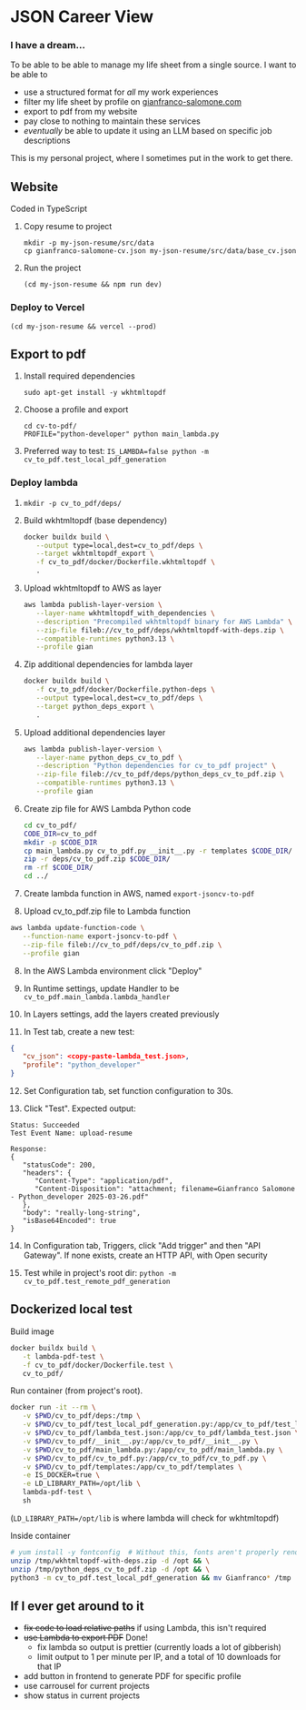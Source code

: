 # JSON Career View

### I have a dream...
To be able to be able to manage my life sheet from a single source. I want to be able to
* use a structured format for *all* my work experiences
* filter my life sheet by profile on [gianfranco-salomone.com](https://gianfranco-salomone.com/)
* export to pdf from my website
* pay close to nothing to maintain these services
* *eventually* be able to update it using an LLM based on specific job descriptions

This is my personal project, where I sometimes put in the work to get there.

## Website
Coded in TypeScript

1. Copy resume to project
   ```
   mkdir -p my-json-resume/src/data
   cp gianfranco-salomone-cv.json my-json-resume/src/data/base_cv.json
   ```
2. Run the project
   ```
   (cd my-json-resume && npm run dev)
   ```

### Deploy to Vercel
   ```
   (cd my-json-resume && vercel --prod)
   ```

## Export to pdf
1. Install required dependencies
   ```
   sudo apt-get install -y wkhtmltopdf
   ```
2. Choose a profile and export
   ```
   cd cv-to-pdf/
   PROFILE="python-developer" python main_lambda.py
   ```

3. Preferred way to test: `IS_LAMBDA=false python -m cv_to_pdf.test_local_pdf_generation`

### Deploy lambda
1. `mkdir -p cv_to_pdf/deps/`
2. Build wkhtmltopdf (base dependency)
   ```sh
   docker buildx build \
      --output type=local,dest=cv_to_pdf/deps \
      --target wkhtmltopdf_export \
      -f cv_to_pdf/docker/Dockerfile.wkhtmltopdf \
      .
   ```

3. Upload wkhtmltopdf to AWS as layer
   ```sh
   aws lambda publish-layer-version \
      --layer-name wkhtmltopdf_with_dependencies \
      --description "Precompiled wkhtmltopdf binary for AWS Lambda" \
      --zip-file fileb://cv_to_pdf/deps/wkhtmltopdf-with-deps.zip \
      --compatible-runtimes python3.13 \
      --profile gian
   ```

4. Zip additional dependencies for lambda layer
   ```sh
   docker buildx build \
      -f cv_to_pdf/docker/Dockerfile.python-deps \
      --output type=local,dest=cv_to_pdf/deps \
      --target python_deps_export \
      .
   ```

5. Upload additional dependencies layer
   ```sh
   aws lambda publish-layer-version \
      --layer-name python_deps_cv_to_pdf \
      --description "Python dependencies for cv_to_pdf project" \
      --zip-file fileb://cv_to_pdf/deps/python_deps_cv_to_pdf.zip \
      --compatible-runtimes python3.13 \
      --profile gian
   ```


5. Create zip file for AWS Lambda Python code
   ```sh
   cd cv_to_pdf/
   CODE_DIR=cv_to_pdf
   mkdir -p $CODE_DIR
   cp main_lambda.py cv_to_pdf.py __init__.py -r templates $CODE_DIR/
   zip -r deps/cv_to_pdf.zip $CODE_DIR/
   rm -rf $CODE_DIR/
   cd ../
   ```
6. Create lambda function in AWS, named `export-jsoncv-to-pdf`

7.  Upload cv_to_pdf.zip file to Lambda function
   ```sh
   aws lambda update-function-code \
      --function-name export-jsoncv-to-pdf \
      --zip-file fileb://cv_to_pdf/deps/cv_to_pdf.zip \
      --profile gian
   ```
8. In the AWS Lambda environment click "Deploy"

9. In Runtime settings, update Handler to be `cv_to_pdf.main_lambda.lambda_handler`

10. In Layers settings, add the layers created previously

11. In Test tab, create a new test:
   ```json
   {
      "cv_json": <copy-paste-lambda_test.json>,
      "profile": "python_developer"
   }
   ```

12. Set Configuration tab, set function configuration to 30s.

13. Click "Test". Expected output:
   ```
   Status: Succeeded
   Test Event Name: upload-resume

   Response:
   {
      "statusCode": 200,
      "headers": {
         "Content-Type": "application/pdf",
         "Content-Disposition": "attachment; filename=Gianfranco Salomone - Python_developer 2025-03-26.pdf"
      },
      "body": "really-long-string",
      "isBase64Encoded": true
   }
   ```

14. In Configuration tab, Triggers, click "Add trigger" and then "API Gateway". If none exists, create an HTTP API, with Open security


15. Test while in project's root dir: `python -m cv_to_pdf.test_remote_pdf_generation`

## Dockerized local test
Build image
```sh
docker buildx build \
   -t lambda-pdf-test \
   -f cv_to_pdf/docker/Dockerfile.test \
   cv_to_pdf/
```

Run container (from project's root). 
```sh
docker run -it --rm \
   -v $PWD/cv_to_pdf/deps:/tmp \
   -v $PWD/cv_to_pdf/test_local_pdf_generation.py:/app/cv_to_pdf/test_local_pdf_generation.py \
   -v $PWD/cv_to_pdf/lambda_test.json:/app/cv_to_pdf/lambda_test.json \
   -v $PWD/cv_to_pdf/__init__.py:/app/cv_to_pdf/__init__.py \
   -v $PWD/cv_to_pdf/main_lambda.py:/app/cv_to_pdf/main_lambda.py \
   -v $PWD/cv_to_pdf/cv_to_pdf.py:/app/cv_to_pdf/cv_to_pdf.py \
   -v $PWD/cv_to_pdf/templates:/app/cv_to_pdf/templates \
   -e IS_DOCKER=true \
   -e LD_LIBRARY_PATH=/opt/lib \
   lambda-pdf-test \
   sh
```
(`LD_LIBRARY_PATH=/opt/lib` is where lambda will check for wkhtmltopdf)

Inside container
```sh
# yum install -y fontconfig  # Without this, fonts aren't properly rendered
unzip /tmp/wkhtmltopdf-with-deps.zip -d /opt && \
unzip /tmp/python_deps_cv_to_pdf.zip -d /opt && \
python3 -m cv_to_pdf.test_local_pdf_generation && mv Gianfranco* /tmp
```

## If I ever get around to it
* <s>fix code to load relative paths</s> if using Lambda, this isn't required
* <s>use Lambda to export PDF</s> Done!
  * fix lambda so output is prettier (currently loads a lot of gibberish)
  * limit output to 1 per minute per IP, and a total of 10 downloads for that IP
* add button in frontend to generate PDF for specific profile
* use carrousel for current projects
* show status in current projects
